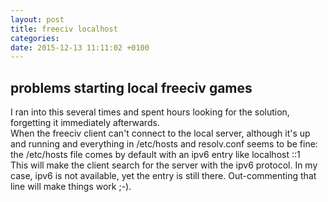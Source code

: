 ```yaml
---
layout: post
title: freeciv localhost
categories:
date: 2015-12-13 11:11:02 +0100
---
```


## problems starting local freeciv games
I ran into this several times and spent hours looking for the solution, forgetting it immediately afterwards.  
When the freeciv client can't connect to the local server, although it's up and running and everything in /etc/hosts and resolv.conf seems to be fine:  
the /etc/hosts file comes by default with an ipv6 entry like localhost ::1  
This will make the client search for the server with the ipv6 protocol. In my case, ipv6 is not available, yet the entry is still there.
Out-commenting that line will make things work ;-).
